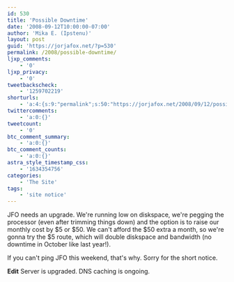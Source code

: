 ```yaml
---
id: 530
title: 'Possible Downtime'
date: '2008-09-12T10:00:00-07:00'
author: 'Mika E. (Ipstenu)'
layout: post
guid: 'https://jorjafox.net/?p=530'
permalink: /2008/possible-downtime/
ljxp_comments:
    - '0'
ljxp_privacy:
    - '0'
tweetbackscheck:
    - '1259702219'
shorturls:
    - 'a:4:{s:9:"permalink";s:50:"https://jorjafox.net/2008/09/12/possible-downtime/";s:7:"tinyurl";s:25:"http://tinyurl.com/lxv7oe";s:4:"isgd";s:18:"http://is.gd/53jE9";s:5:"bitly";s:20:"http://bit.ly/5X0P1h";}'
twittercomments:
    - 'a:0:{}'
tweetcount:
    - '0'
btc_comment_summary:
    - 'a:0:{}'
btc_comment_counts:
    - 'a:0:{}'
astra_style_timestamp_css:
    - '1634354756'
categories:
    - 'The Site'
tags:
    - 'site notice'
---
```


JFO needs an upgrade.  We're running low on diskspace, we're pegging the processor (even after trimming things down) and the option is to raise our monthly cost by $5 or $50.  We can't afford the $50 extra a month, so we're gonna try the $5 route, which will double diskspace and bandwidth (no downtime in October like last year!).

If you can't ping JFO this weekend, that's why.  Sorry for the short notice.

<b>Edit</b> Server is upgraded. DNS caching is ongoing.